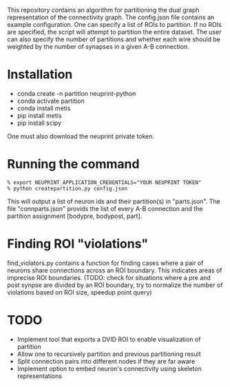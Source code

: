 This repository contains an algorithm for partitioning the dual graph representation of the connectivity graph.
The config.json file contains an example configuration.  One can specify a list of ROIs to partition.  If no ROIs
are specified, the script will attempt to partition the entire dataset.  The user can also specify the number
of partitions and whether each wire should be weighted by the number of synapses in a given A-B connection. 

# Installation

* conda create -n partition neuprint-python
* conda activate partition
* conda install metis
* pip install metis
* pip install scipy

One must also download the neuprint private token.

# Running the command

    % export NEUPRINT_APPLICATION_CREDENTIALS="YOUR NEUPRINT TOKEN"
    % python createpartition.py config.json

This will output a list of neuron ids and their partition(s) in "parts.json".  The file "connparts.json" provids the list
of every A-B connection and the partition assignment [bodypre, bodypost, part].

# Finding ROI "violations"

find_violators.py contains a function for finding cases where a pair of neurons share connections across an ROI 
boundary.  This indicates areas of imprecise ROI boundaries.  (TODO: check for situations where a pre and post
synpse are divided by an ROI boundary, try to normalize the number of violations based on ROI size, speedup
point query)

# TODO

* Implement tool that exports a DVID ROI to enable visualization of partition
* Allow one to recursively partition and previous partitioning result
* Split connection pairs into different nodes if they are far aware
* Implement option to embed neuron's connectivity using skeleton representations



